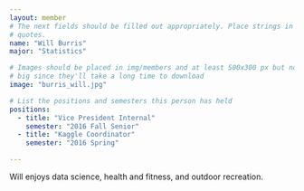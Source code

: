 ```yaml
---
layout: member
# The next fields should be filled out appropriately. Place strings in double
# quotes.
name: "Will Burris"
major: "Statistics"

# Images should be placed in img/members and at least 500x300 px but not too
# big since they'll take a long time to download
image: "burris_will.jpg"

# List the positions and semesters this person has held
positions:
  - title: "Vice President Internal"
    semester: "2016 Fall Senior"
  - title: "Kaggle Coordinator"
    semester: "2016 Spring"

---
```

Will enjoys data science, health and fitness, and outdoor recreation.
